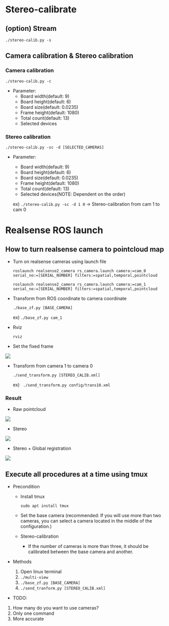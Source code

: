 # Stereo-calibrate

## (option) Stream 
`./stereo-calib.py -s`

## Camera calibration & Stereo calibration

### Camera calibration
`./stereo-calib.py -c`
- Parameter: 
	- Board width(default: 9)
	- Board height(default: 6)
	- Board size(default: 0.0235)
	- Frame height(default: 1080)
	- Total count(default: 13)
	- Selected devices

### Stereo calibration
`./stereo-calib.py -sc -d [SELECTED_CAMERAS]`

- Parameter: 
	- Board width(default: 9)
	- Board height(default: 6)
	- Board size(default: 0.0235)
	- Frame height(default: 1080)
	- Total count(default: 13)
	- Selected devices(NOTE: Dependent on the order)

	ex) `./stereo-calib.py -sc -d 1 0` -> Stereo-calibration from cam 1 to cam 0


# Realsense ROS launch

## How to turn realsense camera to pointcloud map

- Turn on realsense cameras using launch file

	`roslaunch realsense2_camera rs_camera.launch camera:=cam_0 serial_no:=[SERIAL_NUMBER] filters:=spatial,temporal,pointcloud`

	`roslaunch realsense2_camera rs_camera.launch camera:=cam_1 serial_no:=[SERIAL_NUMBER] filters:=spatial,temporal,pointcloud`

- Transform from ROS coordinate to camera coordinate

	`./base_zf.py [BASE_CAMERA]`

	ex) `./base_zf.py cam_1`

- Rviz

	`rviz`

- Set the fixed frame

![](./figure/rviz.png)

- Transform from camera 1 to camera 0

	`./send_transform.py [STEREO_CALIB.xml]`

	ex) ` ./send_transform.py config/trans10.xml`

### Result
- Raw pointcloud

![](./figure/raw.gif)

- Stereo

![](./figure/stereo.gif)

- Stereo + Global registration

![](./figure/ransac.gif)


## Execute all procedures at a time using tmux


- Precondition
  - Install tmux

    `sudo apt install tmux`
  - Set the base camera (recommended: If you will use more than two cameras, you can select a camera located in the middle of the configuration.)
  - Stereo-calibration
    - If the number of cameras is more than three, it should be calibrated between the base camera and another.

- Methods
  1. Open linux terminal
  2. `./multi-view`
  3. `./base_zf.py [BASE_CAMERA]`
  4. `./send_tranform.py [STEREO_CALIB.xml]`

- TODO: 
1. How many do you want to use cameras?
2. Only one command
3. More accurate
